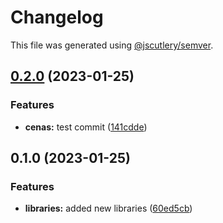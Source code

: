 # Changelog

This file was generated using [@jscutlery/semver](https://github.com/jscutlery/semver).

## [0.2.0](https://github.com/thomazcapra/grown-up-monorepo/compare/is-odd-0.1.0...is-odd-0.2.0) (2023-01-25)


### Features

* **cenas:** test commit ([141cdde](https://github.com/thomazcapra/grown-up-monorepo/commit/141cddedd5bdca8a3ced6f129777438270885e40))

## 0.1.0 (2023-01-25)


### Features

* **libraries:** added new libraries ([60ed5cb](https://github.com/thomazcapra/grown-up-monorepo/commit/60ed5cb61bfc21ddb8cfc4ea701f776451a96821))
